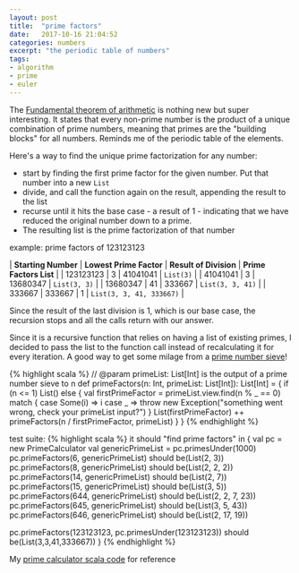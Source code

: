 ```yaml
---
layout: post
title:  "prime factors"
date:   2017-10-16 21:04:52
categories: numbers
excerpt: "the periodic table of numbers"
tags:
- algorithm
- prime
- euler
---
```


The [Fundamental theorem of arithmetic](https://en.wikipedia.org/wiki/Fundamental_theorem_of_arithmetic) is nothing new but super interesting.  It states that every non-prime number is the product of a unique combination of prime numbers, meaning that primes are the "building blocks" for all numbers.  Reminds me of the periodic table of the elements.

Here's a way to find the unique prime factorization for any number:
* start by finding the first prime factor for the given number.  Put that number into a new `List`
* divide, and call the function again on the result, appending the result to the list
* recurse until it hits the base case - a result of 1 - indicating that we have reduced the original number down to a prime.  
* The resulting list is the prime factorization of that number

example: prime factors of 123123123

| **Starting Number** | **Lowest Prime Factor** | **Result of Division** | **Prime Factors List** |
| 123123123 | 3  | 41041041 | `List(3)` |
| 41041041  | 3  | 13680347 | `List(3, 3)` |
| 13680347 | 41  | 333667 | `List(3, 3, 41)` |
| 333667 | 333667  | 1 | `List(3, 3, 41, 333667)` |

Since the result of the last division is 1, which is our base case, the recursion stops and all the calls return with our answer.


Since it is a recursive function that relies on having a list of existing primes, I decided to pass the list to the function call instead of recalculating it for every iteration.  A good way to get some milage from a [prime number sieve](/code-challenge/2017/10/09/sieve-of-eratosthenes.html)!

{% highlight scala %}
// @param primeList: List[Int] is the output of a prime number sieve to n
def primeFactors(n: Int, primeList: List[Int]): List[Int] = {
  if (n <= 1) List()
  else {
    val firstPrimeFactor = primeList.view.find(n % _ == 0) match {
      case Some(i) => i
      case _ => throw new Exception("something went wrong, check your primeList input?")
    }
    List(firstPrimeFactor) ++ primeFactors(n / firstPrimeFactor, primeList)
  }
}
{% endhighlight %}

test suite:
{% highlight scala %}
it should "find prime factors" in {
  val pc = new PrimeCalculator
  val genericPrimeList = pc.primesUnder(1000)
  pc.primeFactors(6, genericPrimeList) should be(List(2, 3))
  pc.primeFactors(8, genericPrimeList) should be(List(2, 2, 2))
  pc.primeFactors(14, genericPrimeList) should be(List(2, 7))
  pc.primeFactors(15, genericPrimeList) should be(List(3, 5))
  pc.primeFactors(644, genericPrimeList) should be(List(2, 2, 7, 23))
  pc.primeFactors(645, genericPrimeList) should be(List(3, 5, 43))
  pc.primeFactors(646, genericPrimeList) should be(List(2, 17, 19))

  pc.primeFactors(123123123, pc.primesUnder(123123123)) should be(List(3,3,41,333667))
}
{% endhighlight %}

My [prime calculator scala code](https://github.com/lombardo-chcg/functional_euler/blob/master/src/main/scala/com/lombardo/app/helpers/PrimeCalculator.scala) for reference

<style>
table {
    border-collapse: collapse;
    border-spacing: 0;
    border:2px solid #000000;
}

th {
    border:2px solid #000000;
    padding: 5px;
}

td {
    border:1px solid #000000;
    padding: 5px;
    font-size: 14px;
}
</style>
